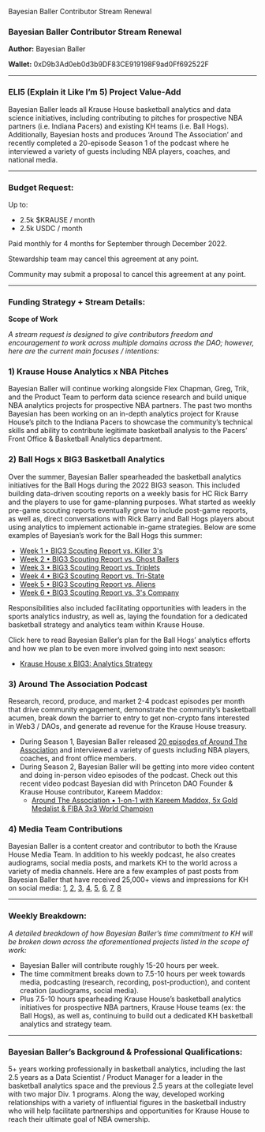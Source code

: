 Bayesian Baller Contributor Stream Renewal

### **Bayesian Baller Contributor Stream Renewal**

**Author:** Bayesian Baller

**Wallet:** 0xD9b3Ad0eb0d3b9DF83CE919198F9ad0Ff692522F

---

### ELI5 (Explain it Like I’m 5) Project Value-Add

Bayesian Baller leads all Krause House basketball analytics and data science initiatives, including contributing to pitches for prospective NBA partners (i.e. Indiana Pacers) and existing KH teams (i.e. Ball Hogs). Additionally, Bayesian hosts and produces ‘Around The Association’ and recently completed a 20-episode Season 1 of the podcast where he interviewed a variety of guests including NBA players, coaches, and national media.

---

### Budget Request:

Up to:

- 2.5k $KRAUSE / month
- 2.5k USDC / month

Paid monthly for 4 months for September through December 2022.

Stewardship team may cancel this agreement at any point.

Community may submit a proposal to cancel this agreement at any point.

---

### Funding Strategy + Stream Details:

**Scope of Work**

*A stream request is designed to give contributors freedom and encouragement to work across multiple domains across the DAO; however, here are the current main focuses / intentions:*

### 1) **Krause House Analytics x NBA Pitches**

Bayesian Baller will continue working alongside Flex Chapman, Greg, Trik, and the Product Team to perform data science research and build unique NBA analytics projects for prospective NBA partners. The past two months Bayesian has been working on an in-depth analytics project for Krause House’s pitch to the Indiana Pacers to showcase the community’s technical skills and ability to contribute legitimate basketball analysis to the Pacers’ Front Office & Basketball Analytics department.

### 2) Ball Hogs x BIG3 Basketball Analytics

Over the summer, Bayesian Baller spearheaded the basketball analytics initiatives for the Ball Hogs during the 2022 BIG3 season. This included building data-driven scouting reports on a weekly basis for HC Rick Barry and the players to use for game-planning purposes. What started as weekly pre-game scouting reports eventually grew to include post-game reports, as well as, direct conversations with Rick Barry and Ball Hogs players about using analytics to implement actionable in-game strategies. Below are some examples of Bayesian’s work for the Ball Hogs this summer:

- [Week 1 • BIG3 Scouting Report vs. Killer 3's](https://drive.google.com/file/d/10r3Fh3zGn6BwM2gn9c4SK7Q_HyxCoPac/view?usp=sharing)
- [Week 2 • BIG3 Scouting Report vs. Ghost Ballers](https://drive.google.com/file/d/1FrvImaWGpwA7-Vwc22pMfYryWBa3doMq/view?usp=sharing)
- [Week 3 • BIG3 Scouting Report vs. Triplets](https://drive.google.com/file/d/1rqnl7j9ybWFre9cpsK2nxl7uVRa6ohVU/view?usp=sharing)
- [Week 4 • BIG3 Scouting Report vs. Tri-State](https://drive.google.com/file/d/1KT7K4z_Ld5_fNN7wiFHdKGj9jRRuCHX4/view?usp=sharing)
- [Week 5 • BIG3 Scouting Report vs. Aliens](https://drive.google.com/file/d/1GVBbOwzUZbk0fWGhnIJ5LuQ95x5vcNaZ/view?usp=sharing)
- [Week 6 • BIG3 Scouting Report vs. 3's Company](https://drive.google.com/file/d/1-u9UkBi6Ff8Jv5MUnPZMSI6FnCNftpwG/view?usp=sharing)

Responsibilities also included facilitating opportunities with leaders in the sports analytics industry, as well as, laying the foundation for a dedicated basketball strategy and analytics team within Krause House.

Click here to read Bayesian Baller’s plan for the Ball Hogs’ analytics efforts and how we plan to be even more involved going into next season:

- [Krause House x BIG3: Analytics Strategy](https://docs.google.com/document/d/1YAY9o97L_SPXbiyLezhD116YGbTwonR0VFZtZmO6RxY/edit?usp=sharing)

### 3) **Around The Association Podcast**

Research, record, produce, and market 2-4 podcast episodes per month that drive community engagement, demonstrate the community’s basketball acumen, break down the barrier to entry to get non-crypto fans interested in Web3 / DAOs, and generate ad revenue for the Krause House treasury.

- During Season 1, Bayesian Baller released [20 episodes of Around The Association](https://open.spotify.com/show/3YadlLpwrMTOG0ecvX65bw) and interviewed a variety of guests including NBA players, coaches, and front office members.
- During Season 2, Bayesian Baller will be getting into more video content and doing in-person video episodes of the podcast. Check out this recent video podcast Bayesian did with Princeton DAO Founder & Krause House contributor, Kareem Maddox:
    - [Around The Association • 1-on-1 with Kareem Maddox, 5x Gold Medalist & FIBA 3x3 World Champion](https://www.youtube.com/watch?v=oVr3NJ7T41A)

### 4) **Media Team Contributions**

Bayesian Baller is a content creator and contributor to both the Krause House Media Team. In addition to his weekly podcast, he also creates audiograms, social media posts, and markets KH to the world across a variety of media channels. Here are a few examples of past posts from Bayesian Baller that have received 25,000+ views and impressions for KH on social media: [1](https://twitter.com/KrauseHouseDAO/status/1496651590605754368?s=20&t=SJulbTliE85EI8ouIyjkWQ), [2](https://twitter.com/KrauseHouseDAO/status/1494481064303104000?s=20&t=SJulbTliE85EI8ouIyjkWQ), [3](https://twitter.com/KrauseHouseDAO/status/1491592759420936196?s=20&t=SJulbTliE85EI8ouIyjkWQ), [4](https://twitter.com/KrauseHouseDAO/status/1487134724405743621?s=20&t=SJulbTliE85EI8ouIyjkWQ), [5](https://twitter.com/christianhanish/status/1468496834251264001?s=20&t=SJulbTliE85EI8ouIyjkWQ), [6](https://www.reddit.com/r/sportsanalytics/comments/sy6fy9/how_to_land_a_job_in_the_nba_behind_the_scenes/), [7](https://www.reddit.com/r/heat/comments/sy750o/podcast_interview_with_former_heat_data_analyst/?utm_source=share&utm_medium=web2x&context=3), [8](https://www.reddit.com/r/NBA_Draft/comments/v3k2jd/podcast_interview_w_nba_player_about_the_draft/)

---

### **Weekly Breakdown:**

*A detailed breakdown of how Bayesian Baller’s time commitment to KH will be broken down across the aforementioned projects listed in the scope of work:*

- Bayesian Baller will contribute roughly 15-20 hours per week.
- The time commitment breaks down to 7.5-10 hours per week towards media, podcasting (research, recording, post-production), and content creation (audiograms, social media).
- Plus 7.5-10 hours spearheading Krause House’s basketball analytics initiatives for prospective NBA partners, Krause House teams (ex: the Ball Hogs), as well as, continuing to build out a dedicated KH basketball analytics and strategy team.

---

### **Bayesian Baller’s Background & Professional Qualifications:**

5+ years working professionally in basketball analytics, including the last 2.5 years as a Data Scientist / Product Manager for a leader in the basketball analytics space and the previous 2.5 years at the collegiate level with two major Div. 1 programs. Along the way, developed working relationships with a variety of influential figures in the basketball industry who will help facilitate partnerships and opportunities for Krause House to reach their ultimate goal of NBA ownership.